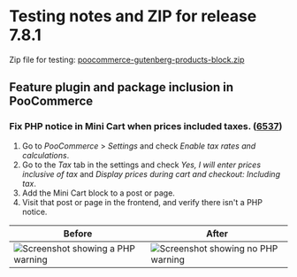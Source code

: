 # Testing notes and ZIP for release 7.8.1

Zip file for testing: [poocommerce-gutenberg-products-block.zip](https://github.com/poocommerce/poocommerce-blocks/files/8891266/poocommerce-gutenberg-products-block.zip)

## Feature plugin and package inclusion in PooCommerce

### Fix PHP notice in Mini Cart when prices included taxes. ([6537](https://github.com/poocommerce/poocommerce-blocks/pull/6537))

1. Go to _PooCommerce_ > _Settings_ and check _Enable tax rates and calculations_.
2. Go to the _Tax_ tab in the settings and check _Yes, I will enter prices inclusive of tax_ and _Display prices during cart and checkout: Including tax_.
3. Add the Mini Cart block to a post or page.
4. Visit that post or page in the frontend, and verify there isn't a PHP notice.

| Before                                                                                                                                    | After                                                                                                                                      |
| ----------------------------------------------------------------------------------------------------------------------------------------- | ------------------------------------------------------------------------------------------------------------------------------------------ |
| ![Screenshot showing a PHP warning](https://user-images.githubusercontent.com/3616980/172639823-1b671ac0-58ea-4f4b-9b00-aa481d4acd72.png) | ![Screenshot showing no PHP warning](https://user-images.githubusercontent.com/3616980/172639911-7a1416fe-f49d-4c58-90b7-7e07637b1777.png) |
